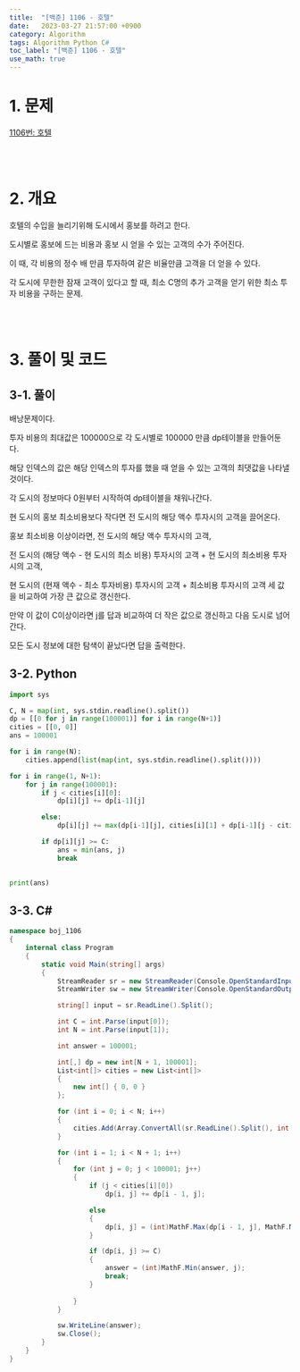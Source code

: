 ```yaml
---
title:  "[백준] 1106 - 호텔"
date:   2023-03-27 21:57:00 +0900
category: Algorithm
tags: Algorithm Python C#
toc_label: "[백준] 1106 - 호텔"
use_math: true
---
```


# 1. 문제
[1106번: 호텔](https://www.acmicpc.net/problem/1106)


<br/>
<br/>

# 2. 개요
호텔의 수입을 늘리기위해 도시에서 홍보를 하려고 한다.

도시별로 홍보에 드는 비용과 홍보 시 얻을 수 있는 고객의 수가 주어진다.

이 때, 각 비용의 정수 배 만큼 투자하여 같은 비율만큼 고객을 더 얻을 수 있다.

각 도시에 무한한 잠재 고객이 있다고 할 때, 최소 C명의 추가 고객을 얻기 위한 최소 투자 비용을 구하는 문제.

<br/>
<br/>

# 3. 풀이 및 코드
## 3-1. 풀이
배낭문제이다.

투자 비용의 최대값은 100000으로 각 도시별로 100000 만큼 dp테이블을 만들어둔다.

해당 인덱스의 값은 해당 인덱스의 투자를 했을 때 얻을 수 있는 고객의 최댓값을 나타낼것이다.

각 도시의 정보마다 0원부터 시작하여 dp테이블을 채워나간다.

현 도시의 홍보 최소비용보다 작다면 전 도시의 해당 액수 투자시의 고객을 끌어온다.

홍보 최소비용 이상이라면, 전 도시의 해당 액수 투자시의 고객,

전 도시의 (해당 액수 - 현 도시의 최소 비용) 투자시의 고객 + 현 도시의 최소비용 투자시의 고객, 

현 도시의 (현재 액수 - 최소 투자비용) 투자시의 고객 + 최소비용 투자시의 고객 세 값을 비교하여 가장 큰 값으로 갱신한다.

만약 이 값이 C이상이라면 j를 답과 비교하여 더 작은 값으로 갱신하고 다음 도시로 넘어간다.

모든 도시 정보에 대한 탐색이 끝났다면 답을 출력한다.

## 3-2. Python

```python
import sys

C, N = map(int, sys.stdin.readline().split())
dp = [[0 for j in range(100001)] for i in range(N+1)]
cities = [[0, 0]]
ans = 100001

for i in range(N):
    cities.append(list(map(int, sys.stdin.readline().split())))

for i in range(1, N+1):
    for j in range(100001):
        if j < cities[i][0]:
            dp[i][j] += dp[i-1][j]

        else:
            dp[i][j] += max(dp[i-1][j], cities[i][1] + dp[i-1][j - cities[i][0]], cities[i][1] + dp[i][j - cities[i][0]])

        if dp[i][j] >= C:
            ans = min(ans, j)
            break

        
print(ans)
```

## 3-3. C#

```csharp
namespace boj_1106
{
    internal class Program
    {
        static void Main(string[] args)
        {
            StreamReader sr = new StreamReader(Console.OpenStandardInput());
            StreamWriter sw = new StreamWriter(Console.OpenStandardOutput());

            string[] input = sr.ReadLine().Split();

            int C = int.Parse(input[0]);
            int N = int.Parse(input[1]);

            int answer = 100001;

            int[,] dp = new int[N + 1, 100001];
            List<int[]> cities = new List<int[]>
            {
                new int[] { 0, 0 }
            };

            for (int i = 0; i < N; i++)
            {
                cities.Add(Array.ConvertAll(sr.ReadLine().Split(), int.Parse));
            }

            for (int i = 1; i < N + 1; i++)
            {
                for (int j = 0; j < 100001; j++)
                {
                    if (j < cities[i][0])
                        dp[i, j] += dp[i - 1, j];

                    else
                    {
                        dp[i, j] = (int)MathF.Max(dp[i - 1, j], MathF.Max(cities[i][1] + dp[i - 1, j - cities[i][0]], cities[i][1] + dp[i, j - cities[i][0]]));
                    }

                    if (dp[i, j] >= C)
                    {
                        answer = (int)MathF.Min(answer, j);
                        break;
                    }
                        
                }
            }

            sw.WriteLine(answer);
            sw.Close();
        }
    }
}
```